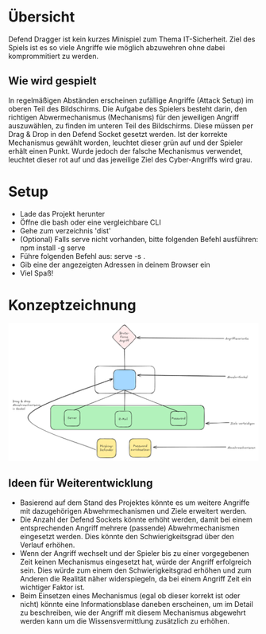 # Übersicht

Defend Dragger ist kein kurzes Minispiel zum Thema IT-Sicherheit. Ziel des Spiels ist es so viele Angriffe wie möglich abzuwehren ohne dabei komprommitiert zu werden.

## Wie wird gespielt

In regelmäßigen Abständen erscheinen zufällige Angriffe (Attack Setup) im oberen Teil des Bildschirms. Die Aufgabe des Spielers besteht darin, den richtigen Abwermechanismus (Mechanisms) für den jeweiligen Angriff auszuwählen, zu finden im unteren Teil des Bildschirms. Diese müssen per Drag & Drop in den Defend Socket gesetzt werden. Ist der korrekte Mechanismus gewählt worden, leuchtet dieser grün auf und der Spieler erhält einen Punkt. Wurde jedoch der falsche Mechanismus verwendet, leuchtet dieser rot auf und das jeweilige Ziel des Cyber-Angriffs wird grau.

# Setup

- Lade das Projekt herunter
- Öffne die bash oder eine vergleichbare CLI
- Gehe zum verzeichnis 'dist'
- (Optional) Falls serve nicht vorhanden, bitte folgenden Befehl ausführen: npm install -g serve
- Führe folgenden Befehl aus: serve -s .
- Gib eine der angezeigten Adressen in deinem Browser ein
- Viel Spaß!

# Konzeptzeichnung

![Konzeptzeichnung](public/images/concept.png)

## Ideen für Weiterentwicklung

- Basierend auf dem Stand des Projektes könnte es um weitere Angriffe mit dazugehörigen Abwehrmechanismen und Ziele erweitert werden.
- Die Anzahl der Defend Sockets könnte erhöht werden, damit bei einem entsprechenden Angriff mehrere (passende) Abwehrmechanismen eingesetzt werden. Dies könnte den Schwierigkeitsgrad über den Verlauf erhöhen.
- Wenn der Angriff wechselt und der Spieler bis zu einer vorgegebenen Zeit keinen Mechanismus eingesetzt hat, würde der Angriff erfolgreich sein. Dies würde zum einem den Schwierigkeitsgrad erhöhen und zum Anderen die Realität näher widerspiegeln, da bei einem Angriff Zeit ein wichtiger Faktor ist.
- Beim Einsetzen eines Mechanismus (egal ob dieser korrekt ist oder nicht) könnte eine Informationsblase daneben erscheinen, um im Detail zu beschreiben, wie der Angriff mit diesem Mechanismus abgewehrt werden kann um die Wissensvermittlung zusätzlich zu erhöhen.
